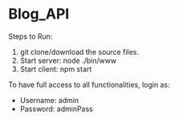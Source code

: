 # Blog_API

Steps to Run:

1. git clone/download the source files.
2. Start server: node ./bin/www
3. Start client: npm start

To have full access to all functionalities, login as:
* Username: admin
* Password: adminPass
